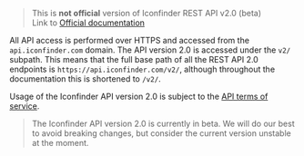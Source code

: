 > This is **not official** version of Iconfinder REST API v2.0 (beta)  
> Link to [Official documentation](https://developer.iconfinder.com/api/2.0/index.html)

All API access is performed over HTTPS and accessed from the `api.iconfinder.com` domain. 
The API version 2.0 is accessed under the `v2/` subpath. 
This means that the full base path of all the REST API 2.0 
endpoints is `https://api.iconfinder.com/v2/`, although throughout the documentation 
this is shortened to `/v2/`.

Usage of the Iconfinder API version 2.0 is subject to the [API terms of service](https://developer.iconfinder.com/api/2.0/terms.html#terms).

> The Iconfinder API version 2.0 is currently in beta. We will do our best to avoid 
breaking changes, but consider the current version unstable at the moment.
